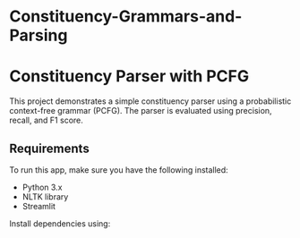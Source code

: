 # Constituency-Grammars-and-Parsing
# Constituency Parser with PCFG

This project demonstrates a simple constituency parser using a probabilistic context-free grammar (PCFG). The parser is evaluated using precision, recall, and F1 score.

## Requirements
To run this app, make sure you have the following installed:

- Python 3.x
- NLTK library
- Streamlit

Install dependencies using:
